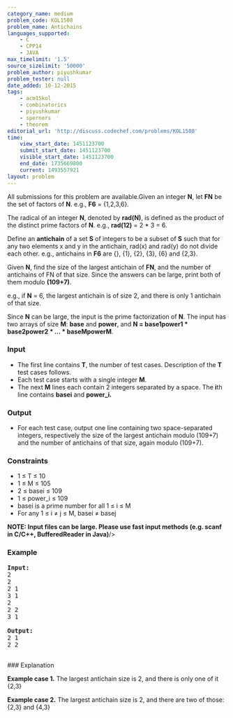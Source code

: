 ```yaml
---
category_name: medium
problem_code: KOL1508
problem_name: Antichains
languages_supported:
    - C
    - CPP14
    - JAVA
max_timelimit: '1.5'
source_sizelimit: '50000'
problem_author: piyushkumar
problem_tester: null
date_added: 10-12-2015
tags:
    - acm15kol
    - combinatorics
    - piyushkumar
    - sperners
    - theorem
editorial_url: 'http://discuss.codechef.com/problems/KOL1508'
time:
    view_start_date: 1451123700
    submit_start_date: 1451123700
    visible_start_date: 1451123700
    end_date: 1735669800
    current: 1493557921
layout: problem
---
```

All submissions for this problem are available.Given an integer **N**, let **FN** be the set of factors of **N**. e.g., **F6** = {1,2,3,6}.

The radical of an integer **N**, denoted by **rad(N)**, is defined as the product of the distinct prime factors of **N**. e.g., **rad(12)** = 2 \* 3 = 6.

Define an **antichain** of a set **S** of integers to be a subset of **S** such that for any two elements x and y in the antichain, rad(x) and rad(y) do not divide each other. e.g., antichains in **F6** are {}, {1}, {2}, {3}, {6} and {2,3}.

Given **N**, find the size of the largest antichain of **FN**, and the number of antichains of FN of that size. Since the answers can be large, print both of them modulo **(109+7)**.

e.g., if **N** = 6, the largest antichain is of size 2, and there is only 1 antichain of that size.

Since **N** can be large, the input is the prime factorization of **N**. The input has two arrays of size **M**: **base** and **power**, and **N = base1power1 \* base2power2 \* … \* baseMpowerM**.

### Input

- The first line contains **T**, the number of test cases. Description of the **T** test cases follows.
- Each test case starts with a single integer **M**.
- The next **M** lines each contain 2 integers separated by a space. The **i**th line contains **basei** and **power\_i.**

### Output

- For each test case, output one line containing two space-separated integers, respectively the size of the largest antichain modulo (109+7) and the number of antichains of that size, again modulo (109+7).

### Constraints

- 1 ≤ T ≤ 10
- 1 ≤ M ≤ 105
- 2 ≤ basei ≤ 109
- 1 ≤ power\_i ≤ 109
- basei is a prime number for all 1 ≤ i ≤ M
- For any 1 ≤ i ≠ j ≤ M, basei ≠ basej



**NOTE: Input files can be large. Please use fast input methods (e.g. scanf in C/C++, BufferedReader in Java)**/>

### Example

<pre><b>Input:</b>
2
2
2 1
3 1
2
2 2
3 1

<b>Output:</b>
2 1
2 2

</pre>### Explanation
**Example case 1.** The largest antichain size is 2, and there is only one of it {2,3}

**Example case 2.** The largest antichain size is 2, and there are two of those: {2,3} and {4,3}
